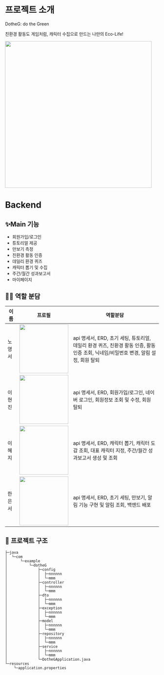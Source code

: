 # 프로젝트 소개
DotheG: do the Green

친환경 활동도 게임처럼, 캐릭터 수집으로 만드는 나만의 Eco-Life!

<img src="https://github.com/user-attachments/assets/0f2b0823-5b82-42a6-99c1-287ac3d733df" width="480"/>


# Backend

## ✨Main 기능
- 회원가입/로그인
- 튜토리얼 제공
- 만보기 측정
- 친환경 활동 인증
- 데일리 환경 퀴즈
- 캐릭터 뽑기 및 수집
- 주간/월간 성과보고서
- 마이페이지 


## 👩‍💻 역할 분담
|       이름         | 프로필                                                              |                                      역할분담                         |
| -------------------------------------- | ------------------------------------------------------------------- | --------------------------------------------------------------------- |
| 노영서 | <img src="https://github.com/user-attachments/assets/da4077ee-ea1c-4878-a67a-8c545668fb8a" width="160"/> | api 명세서, ERD, 초기 세팅, 튜토리얼, 데일리 환경 퀴즈, 친환경 활동 인증, 활동 인증 조회, 닉네임/비밀번호 변경, 알림 설정, 회원 탈퇴 |
| 이현진 | <img src="https://github.com/user-attachments/assets/3cd02d1e-7f5f-463d-bfec-f2b772ca8f29" width="160"/> | api 명세서, ERD, 회원가입/로그인, 네이버 로그인, 회원정보 조회 및 수정, 회원 탈퇴 |
| 이혜지 | <img src="https://github.com/user-attachments/assets/0b9d7fa2-99a4-4424-beb2-4d5e7fd96bb5" width="160"/> | api 명세서, ERD, 캐릭터 뽑기, 캐릭터 도감 조회, 대표 캐릭터 지정, 주간/월간 성과보고서 생성 및 조회 |
| 한은서 | <img src="" width="160"/> | api 명세서, ERD, 초기 세팅, 만보기, 알림 기능 구현 및 알림 조회, 백엔드 배포 |


## 🌳 프로젝트 구조
```
├─java
│  └─com
│      └─example
│          └─dotheG
│              ├─config
│              │  ├─nnnnnn
│              │  └─mmm
│              ├─controller
│              │  ├─nnnnnn
│              │  └─mmm
│              ├─dto
│              │  ├─nnnnnn
│              │  └─mmm
│              ├─exception
│              │  ├─nnnnnn
│              │  └─mmm
│              ├─model
│              │  ├─nnnnnn
│              │  └─mmm
│              ├─repository
│              │  ├─nnnnnn
│              │  └─mmm
│              ├─service
│              │  ├─nnnnnn
│              │  └─mmm
│              └─DotheGApplication.java
└─resources
    └─application.properties
```
